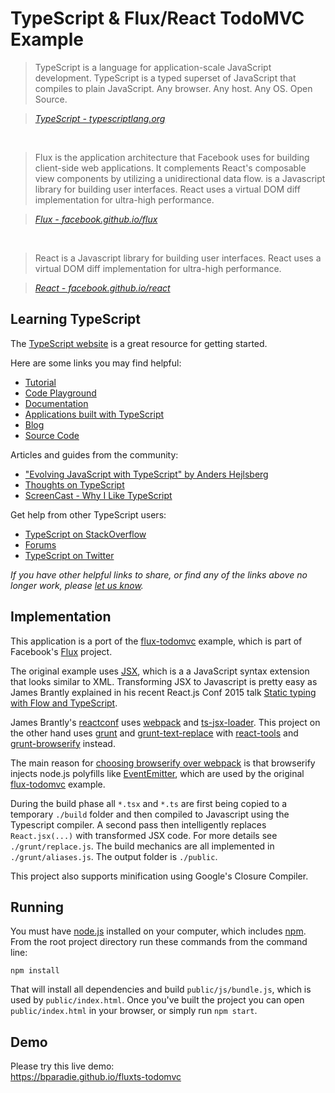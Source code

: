 # TypeScript & Flux/React TodoMVC Example

> TypeScript is a language for application-scale JavaScript development. TypeScript is a typed superset of JavaScript that compiles to plain JavaScript. Any browser. Any host. Any OS. Open Source.

> _[TypeScript - typescriptlang.org](https://typescriptlang.org/)_

<br>

> Flux is the application architecture that Facebook uses for building client-side web applications. It complements React's composable view components by utilizing a unidirectional data flow.  is a Javascript library for building user interfaces. React uses a virtual DOM diff implementation for ultra-high performance.

> _[Flux - facebook.github.io/flux](https://facebook.github.io/flux/)_

<br>

> React is a Javascript library for building user interfaces. React uses a virtual DOM diff implementation for ultra-high performance.

> _[React - facebook.github.io/react](https://facebook.github.io/react/)_


## Learning TypeScript

The [TypeScript website](https://typescriptlang.org/) is a great resource for getting started.

Here are some links you may find helpful:

* [Tutorial](https://www.typescriptlang.org/Tutorial/)
* [Code Playground](https://www.typescriptlang.org/Playground/)
* [Documentation](https://typescript.codeplex.com/documentation/)
* [Applications built with TypeScript](https://www.typescriptlang.org/Samples/)
* [Blog](https://blogs.msdn.com/b/typescript/)
* [Source Code](https://typescript.codeplex.com/sourcecontrol/latest#README.txt/)

Articles and guides from the community:

* ["Evolving JavaScript with TypeScript" by Anders Hejlsberg](https://www.youtube.com/watch?v=Ut694dsIa8w/)
* [Thoughts on TypeScript](https://www.nczonline.net/blog/2012/10/04/thoughts-on-typescript/)
* [ScreenCast - Why I Like TypeScript](https://www.leebrimelow.com/why-i-like-typescripts/)

Get help from other TypeScript users:

* [TypeScript on StackOverflow](https://stackoverflow.com/questions/tagged/typescript/)
* [Forums](https://typescript.codeplex.com/discussions/)
* [TypeScript on Twitter](https://twitter.com/typescriptlang/)

_If you have other helpful links to share, or find any of the links above no longer work, please [let us know](https://github.com/tastejs/todomvc/issues/)._


## Implementation

This application is a port of the [flux-todomvc](https://github.com/facebook/flux/tree/master/examples/flux-todomvc/) example, which is
part of Facebook's [Flux](https://github.com/facebook/flux/) project.

The original example uses [JSX](https://facebook.github.io/react/docs/jsx-in-depth.html/), which is a a JavaScript syntax extension that looks similar to XML.
Transforming JSX to Javascript is pretty easy as James Brantly explained in his recent React.js Conf 2015 talk
[Static typing with Flow and TypeScript](https://conf.reactjs.com/schedule.html#static-typing-with-flow-and-typescript/).

James Brantly's [reactconf](https://github.com/jbrantly/reactconf/) uses [webpack](https://webpack.github.io/) and [ts-jsx-loader](https://github.com/jbrantly/ts-jsx-loader/).
This project on the other hand uses [grunt](https://gruntjs.com/) and [grunt-text-replace](https://github.com/yoniholmes/grunt-text-replace/) with
[react-tools](https://www.npmjs.com/package/react-tools/) and [grunt-browserify](https://github.com/jmreidy/grunt-browserify/) instead.

The main reason for [choosing browserify over webpack](https://blog.namangoel.com/browserify-vs-webpack-js-drama/) is that
browserify injects node.js polyfills like [EventEmitter](https://nodejs.org/api/events.html#events_class_events_eventemitter/),
which are used by the original [flux-todomvc](https://github.com/facebook/flux/tree/master/examples/flux-todomvc/) example.

During the build phase all `*.tsx` and `*.ts` are first being copied to a temporary `./build` folder and then compiled to Javascript using the Typescript compiler.
A second pass then intelligently replaces `React.jsx(...)` with transformed JSX code. For more details see `./grunt/replace.js`.
The build mechanics are all implemented in `./grunt/aliases.js`. The output folder is `./public`.

This project also supports minification using Google's Closure Compiler.


## Running

You must have [node.js](https://nodejs.org/) installed on your computer, which includes [npm](https://www.npmjs.org/). From the root project directory run these commands from the command line:

```
npm install
```

That will install all dependencies and build `public/js/bundle.js`, which is used by `public/index.html`.
Once you've built the project you can open `public/index.html` in your browser, or simply run `npm start`.


## Demo

Please try this live demo:<br>
https://bparadie.github.io/fluxts-todomvc
